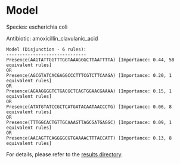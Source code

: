 
# Model

Species: escherichia coli

Antibiotic: amoxicillin_clavulanic_acid

```
Model (Disjunction - 6 rules):
------------------------------
Presence(AAGTATTGGTTTGGTAAAGGGCTTAATTTTA) [Importance: 0.44, 58 equivalent rules]
OR
Presence(AGCGTATCACGAGGCCCTTTCGTCTTCAAGA) [Importance: 0.20, 1 equivalent rules]
OR
Presence(AGAAGGGGTCTGACGCTCAGTGGAACGAAAA) [Importance: 0.15, 1 equivalent rules]
OR
Presence(ATATGTATCCGCTCATGATACAATAACCCTG) [Importance: 0.06, 8 equivalent rules]
OR
Presence(TTTGGCACTGTTGCAAAGTTAGCGATGAGGC) [Importance: 0.09, 1 equivalent rules]
OR
Presence(AACAGTTCAGGGGCGTGAAAACTTTACCATT) [Importance: 0.13, 8 equivalent rules]

```

For details, please refer to the [results directory](../../../../../results/scm_b/escherichia+coli/amoxicillin_clavulanic_acid/repeat_0/).

